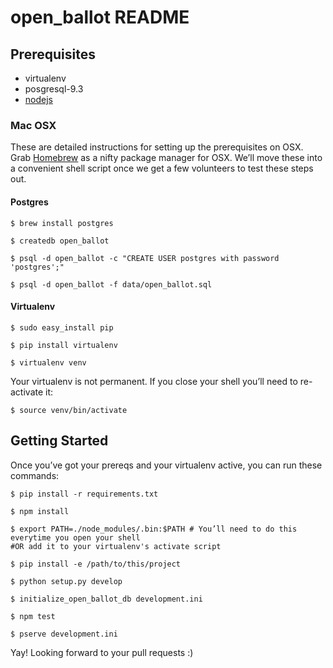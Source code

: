 open_ballot README
==================

Prerequisites
-------------

- virtualenv
- posgresql-9.3
- [nodejs](http://nodejs.org/)

### Mac OSX
These are detailed instructions for setting up the prerequisites on OSX.
Grab [Homebrew](http://brew.sh/) as a nifty package manager for OSX.
We’ll move these into a convenient shell script once we get a few volunteers to test these steps out.

#### Postgres

```
$ brew install postgres

$ createdb open_ballot

$ psql -d open_ballot -c "CREATE USER postgres with password 'postgres';"

$ psql -d open_ballot -f data/open_ballot.sql
```

#### Virtualenv

```
$ sudo easy_install pip

$ pip install virtualenv

$ virtualenv venv
```

Your virtualenv is not permanent. If you close your shell you’ll need to re-activate it:

```
$ source venv/bin/activate
```

Getting Started
---------------
Once you’ve got your prereqs and your virtualenv active, you can run these commands:

```
$ pip install -r requirements.txt

$ npm install

$ export PATH=./node_modules/.bin:$PATH # You’ll need to do this everytime you open your shell
#OR add it to your virtualenv's activate script

$ pip install -e /path/to/this/project

$ python setup.py develop

$ initialize_open_ballot_db development.ini

$ npm test

$ pserve development.ini
```

Yay! Looking forward to your pull requests :)
